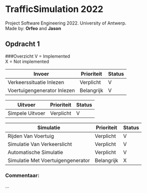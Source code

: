 # TrafficSimulation 2022
Project Software Engineering 2022. University of Antwerp.  
Made by: **Orfeo** and **Jason**

## Opdracht 1
###Overzicht
V = Implemented   
X = Not implemented

| Invoer                      | Prioriteit | Status |
|-----------------------------|------------|--------|
| Verkeerssituatie Inlezen    | Verplicht  | V      | 
| Voertuigengenerator Inlezen | Belangrijk | V      |

| Uitvoer         | Prioriteit | Status |
|-----------------|------------|--------|
| Simpele Uitvoer | Verplicht  | V      |

| Simulatie                         | Prioriteit | Status |
|-----------------------------------|------------|--------|
| Rijden Van Voertuig               | Verplicht  | V      |
| Simulatie Van Verkeerslicht       | Verplicht  | V      |
| Automatische Simulatie            | Verplicht  | V      |
| Simulatie Met Voertuigengenerator | Belangrijk | X      |

### Commentaar:
...

